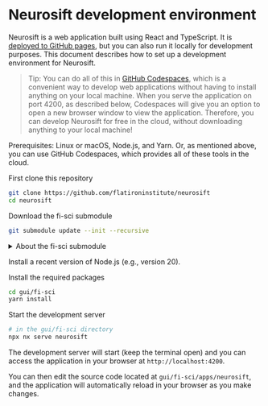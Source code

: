 # Neurosift development environment

Neurosift is a web application built using React and TypeScript. It is [deployed to GitHub pages](https://flatironinstitute.github.io/neurosift/), but you can also run it locally for development purposes. This document describes how to set up a development environment for Neurosift.

> Tip: You can do all of this in [GitHub Codespaces](https://github.com/features/codespaces), which is a convenient way to develop web applications without having to install anything on your local machine. When you serve the application on port 4200, as described below, Codespaces will give you an option to open a new browser window to view the application. Therefore, you can develop Neurosift for free in the cloud, without downloading anything to your local machine!

Prerequisites: Linux or macOS, Node.js, and Yarn. Or, as mentioned above, you can use GitHub Codespaces, which provides all of these tools in the cloud.

First clone this repository

```bash
git clone https://github.com/flatironinstitute/neurosift
cd neurosift
```

Download the fi-sci submodule

```bash
git submodule update --init --recursive
```

<details>
<summary>About the fi-sci submodule</summary>

The source code for the frontend is now part of the [fi-sci mono-repo](https://github.com/magland/fi-sci).
The reason for this is that the frontend shares many components with other projects. Therefore, it is
most convenient to develop them all together in the same repository. The mono-repo is managed [using Nx](https://nx.dev/).

Note that issue tracking for Neurosift is still done in this neurosift repository.

</details>

Install a recent version of Node.js (e.g., version 20).

Install the required packages

```bash
cd gui/fi-sci
yarn install
```

Start the development server

```bash
# in the gui/fi-sci directory
npx nx serve neurosift
```

The development server will start (keep the terminal open) and you can access the application in your browser at `http://localhost:4200`.

You can then edit the source code located at `gui/fi-sci/apps/neurosift`, and the application will automatically reload in your browser as you make changes.

